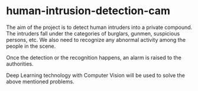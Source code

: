 # human-intrusion-detection-cam

The aim of the project is to detect human intruders into a private compound. The intruders fall under the categories of burglars,
gunmen, suspicious persons, etc. We also need to recognize any abnormal activity among the people in the scene.

Once the detection or the recognition happens, an alarm is raised to the authorities.

Deep Learning technology with Computer Vision will be used to solve the above mentioned problems.
